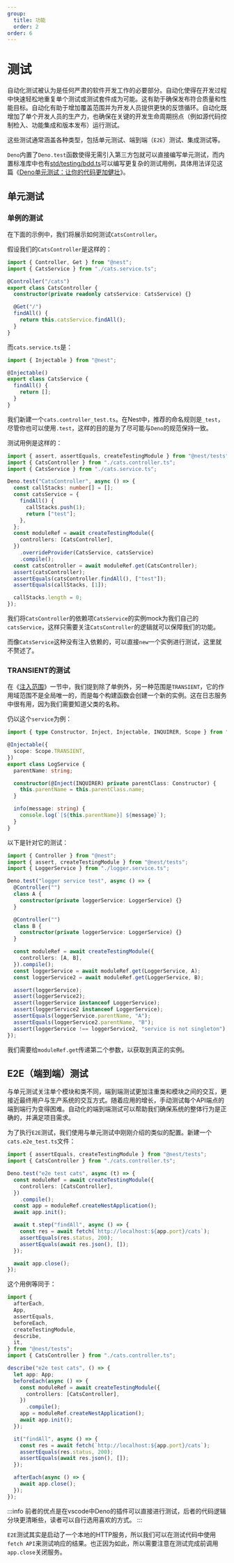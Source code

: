 ```yaml
---
group:
  title: 功能
  order: 2
order: 6
---
```


# 测试

自动化测试被认为是任何严肃的软件开发工作的必要部分。自动化使得在开发过程中快速轻松地重复单个测试或测试套件成为可能。这有助于确保发布符合质量和性能目标。自动化有助于增加覆盖范围并为开发人员提供更快的反馈循环。自动化既增加了单个开发人员的生产力，也确保在关键的开发生命周期拐点（例如源代码控制检入、功能集成和版本发布）运行测试。

这些测试通常涵盖各种类型，包括单元测试、端到端（`E2E`）测试、集成测试等。

`Deno`内置了`Deno.test`函数使得无需引入第三方包就可以直接编写单元测试，而内置标准库中也有[std/testing/bdd.ts](https://deno.land/std@0.202.0/testing/bdd.ts)可以编写更复杂的测试用例，具体用法详见这篇《[Deno单元测试：让你的代码更加健壮](https://www.yuque.com/jiqingyun-begup/ewktxz/tffb9vfme5qu23et)》。

## 单元测试

### 单例的测试

在下面的示例中，我们将展示如何测试`CatsController`。

假设我们的`CatsController`是这样的：

```typescript
import { Controller, Get } from "@nest";
import { CatsService } from "./cats.service.ts";

@Controller("/cats")
export class CatsController {
  constructor(private readonly catsService: CatsService) {}

  @Get("/")
  findAll() {
    return this.catsService.findAll();
  }
}
```

而`cats.service.ts`是：

```typescript
import { Injectable } from "@nest";

@Injectable()
export class CatsService {
  findAll() {
    return [];
  }
}
```

我们新建一个`cats.controller_test.ts`。在Nest中，推荐的命名规则是`_test`，尽管你也可以使用`.test`，这样的目的是为了尽可能与`Deno`的规范保持一致。

测试用例是这样的：

```typescript
import { assert, assertEquals, createTestingModule } from "@nest/tests";
import { CatsController } from "./cats.controller.ts";
import { CatsService } from "./cats.service.ts";

Deno.test("CatsController", async () => {
  const callStacks: number[] = [];
  const catsService = {
    findAll() {
      callStacks.push(1);
      return ["test"];
    },
  };
  const moduleRef = await createTestingModule({
    controllers: [CatsController],
  })
    .overrideProvider(CatsService, catsService)
    .compile();
  const catsController = await moduleRef.get(CatsController);
  assert(catsController);
  assertEquals(catsController.findAll(), ["test"]);
  assertEquals(callStacks, [1]);

  callStacks.length = 0;
});
```

我们将`CatsController`的依赖项`CatsService`的实例mock为我们自己的`catsService`，这样只需要关注`CatsController`的逻辑就可以保障我们的功能。

而像`CatsService`这种没有注入依赖的，可以直接`new`一个实例进行测试，这里就不赘述了。

### TRANSIENT的测试
在《[注入范围](./13_scope)》一节中，我们提到除了单例外，另一种范围是`TRANSIENT`，它的作用域范围不是全局唯一的，而是每个构建函数会创建一个新的实例。这在日志服务中很有用，因为我们需要知道父类的名称。

仍以这个`service`为例：

```typescript
import { type Constructor, Inject, Injectable, INQUIRER, Scope } from "@nest";

@Injectable({
  scope: Scope.TRANSIENT,
})
export class LogService {
  parentName: string;

  constructor(@Inject(INQUIRER) private parentClass: Constructor) {
    this.parentName = this.parentClass.name;
  }

  info(message: string) {
    console.log(`[${this.parentName}] ${message}`);
  }
}
```

以下是针对它的测试：

```typescript
import { Controller } from "@nest";
import { assert, createTestingModule } from "@nest/tests";
import { LoggerService } from "./logger.service.ts";

Deno.test("logger service test", async () => {
  @Controller("")
  class A {
    constructor(private loggerService: LoggerService) {}
  }

  @Controller("")
  class B {
    constructor(private loggerService: LoggerService) {}
  }

  const moduleRef = await createTestingModule({
    controllers: [A, B],
  }).compile();
  const loggerService = await moduleRef.get(LoggerService, A);
  const loggerService2 = await moduleRef.get(LoggerService, B);

  assert(loggerService);
  assert(loggerService2);
  assert(loggerService instanceof LoggerService);
  assert(loggerService2 instanceof LoggerService);
  assertEquals(loggerService.parentName, "A");
  assertEquals(loggerService2.parentName, "B");
  assert(loggerService !== loggerService2, "service is not singleton");
});
```

我们需要给`moduleRef.get`传递第二个参数，以获取到真正的实例。

## E2E（端到端）测试

与单元测试关注单个模块和类不同，端到端测试更加注重类和模块之间的交互，更接近最终用户与生产系统的交互方式。随着应用的增长，手动测试每个API端点的端到端行为变得困难。自动化的端到端测试可以帮助我们确保系统的整体行为是正确的，并满足项目需求。

为了执行`E2E`测试，我们使用与单元测试中刚刚介绍的类似的配置。新建一个`cats.e2e_test.ts`文件：

```typescript
import { assertEquals, createTestingModule } from "@nest/tests";
import { CatsController } from "./cats.controller.ts";

Deno.test("e2e test cats", async (t) => {
  const moduleRef = await createTestingModule({
    controllers: [CatsController],
  })
    .compile();
  const app = moduleRef.createNestApplication();
  await app.init();

  await t.step("findAll", async () => {
    const res = await fetch(`http://localhost:${app.port}/cats`);
    assertEquals(res.status, 200);
    assertEquals(await res.json(), []);
  });

  await app.close();
});
```

这个用例等同于：

```typescript
import {
  afterEach,
  App,
  assertEquals,
  beforeEach,
  createTestingModule,
  describe,
  it,
} from "@nest/tests";
import { CatsController } from "./cats.controller.ts";

describe("e2e test cats", () => {
  let app: App;
  beforeEach(async () => {
    const moduleRef = await createTestingModule({
      controllers: [CatsController],
    })
      .compile();
    app = moduleRef.createNestApplication();
    await app.init();
  });

  it("findAll", async () => {
    const res = await fetch(`http://localhost:${app.port}/cats`);
    assertEquals(res.status, 200);
    assertEquals(await res.json(), []);
  });

  afterEach(async () => {
    await app.close();
  });
});
```

:::info
前者的优点是在vscode中Deno的插件可以直接进行测试，后者的代码逻辑分块更清晰些，读者可以自行选用喜欢的方式。
:::

`E2E`测试其实是启动了一个本地的HTTP服务，所以我们可以在测试代码中使用`fetch API`来测试响应的结果。也正因为如此，所以需要注意在测试完成前调用`app.close`关闭服务。
